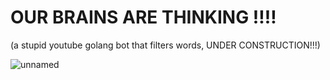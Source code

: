 # OUR BRAINS ARE THINKING ‼️‼️
(a stupid youtube golang bot that filters words, UNDER CONSTRUCTION!!!)

![unnamed](https://github.com/user-attachments/assets/dc2377e9-4aaf-4ff2-88f0-4aafd92d2fdf)
